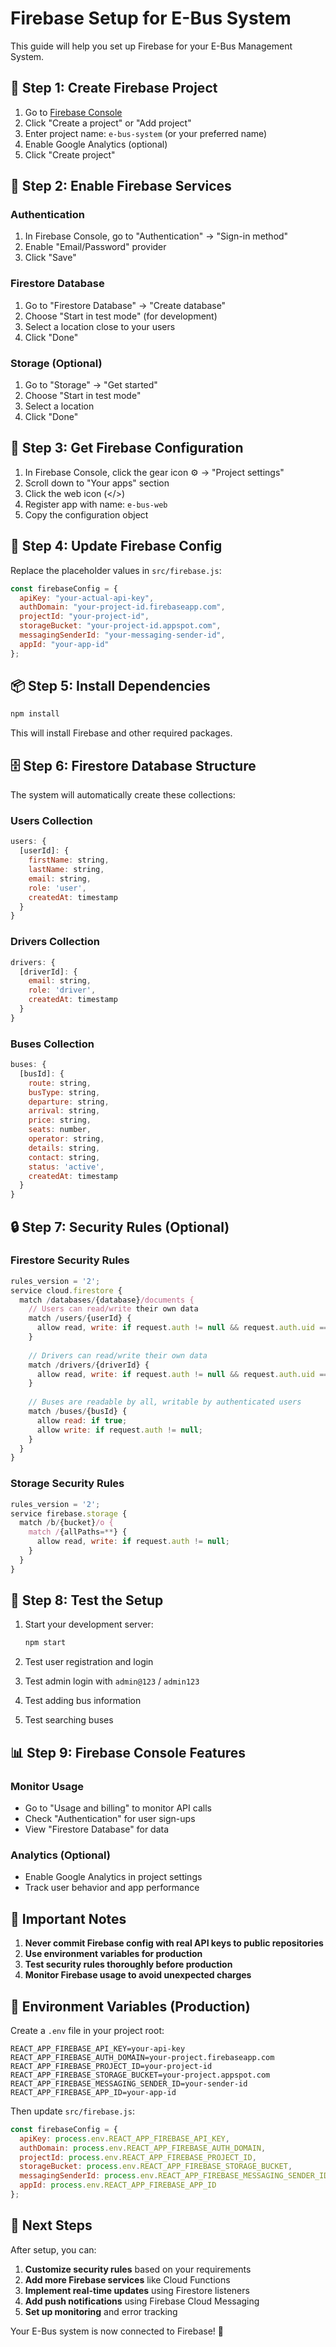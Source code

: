 # Firebase Setup for E-Bus System

This guide will help you set up Firebase for your E-Bus Management System.

## 🚀 **Step 1: Create Firebase Project**

1. Go to [Firebase Console](https://console.firebase.google.com/)
2. Click "Create a project" or "Add project"
3. Enter project name: `e-bus-system` (or your preferred name)
4. Enable Google Analytics (optional)
5. Click "Create project"

## 🔧 **Step 2: Enable Firebase Services**

### **Authentication**
1. In Firebase Console, go to "Authentication" → "Sign-in method"
2. Enable "Email/Password" provider
3. Click "Save"

### **Firestore Database**
1. Go to "Firestore Database" → "Create database"
2. Choose "Start in test mode" (for development)
3. Select a location close to your users
4. Click "Done"

### **Storage (Optional)**
1. Go to "Storage" → "Get started"
2. Choose "Start in test mode"
3. Select a location
4. Click "Done"

## 📱 **Step 3: Get Firebase Configuration**

1. In Firebase Console, click the gear icon ⚙️ → "Project settings"
2. Scroll down to "Your apps" section
3. Click the web icon (</>)
4. Register app with name: `e-bus-web`
5. Copy the configuration object

## 🔑 **Step 4: Update Firebase Config**

Replace the placeholder values in `src/firebase.js`:

```javascript
const firebaseConfig = {
  apiKey: "your-actual-api-key",
  authDomain: "your-project-id.firebaseapp.com",
  projectId: "your-project-id",
  storageBucket: "your-project-id.appspot.com",
  messagingSenderId: "your-messaging-sender-id",
  appId: "your-app-id"
};
```

## 📦 **Step 5: Install Dependencies**

```bash
npm install
```

This will install Firebase and other required packages.

## 🗄️ **Step 6: Firestore Database Structure**

The system will automatically create these collections:

### **Users Collection**
```javascript
users: {
  [userId]: {
    firstName: string,
    lastName: string,
    email: string,
    role: 'user',
    createdAt: timestamp
  }
}
```

### **Drivers Collection**
```javascript
drivers: {
  [driverId]: {
    email: string,
    role: 'driver',
    createdAt: timestamp
  }
}
```

### **Buses Collection**
```javascript
buses: {
  [busId]: {
    route: string,
    busType: string,
    departure: string,
    arrival: string,
    price: string,
    seats: number,
    operator: string,
    details: string,
    contact: string,
    status: 'active',
    createdAt: timestamp
  }
}
```

## 🔒 **Step 7: Security Rules (Optional)**

### **Firestore Security Rules**
```javascript
rules_version = '2';
service cloud.firestore {
  match /databases/{database}/documents {
    // Users can read/write their own data
    match /users/{userId} {
      allow read, write: if request.auth != null && request.auth.uid == userId;
    }
    
    // Drivers can read/write their own data
    match /drivers/{driverId} {
      allow read, write: if request.auth != null && request.auth.uid == driverId;
    }
    
    // Buses are readable by all, writable by authenticated users
    match /buses/{busId} {
      allow read: if true;
      allow write: if request.auth != null;
    }
  }
}
```

### **Storage Security Rules**
```javascript
rules_version = '2';
service firebase.storage {
  match /b/{bucket}/o {
    match /{allPaths=**} {
      allow read, write: if request.auth != null;
    }
  }
}
```

## 🧪 **Step 8: Test the Setup**

1. Start your development server:
   ```bash
   npm start
   ```

2. Test user registration and login
3. Test admin login with `admin@123` / `admin123`
4. Test adding bus information
5. Test searching buses

## 📊 **Step 9: Firebase Console Features**

### **Monitor Usage**
- Go to "Usage and billing" to monitor API calls
- Check "Authentication" for user sign-ups
- View "Firestore Database" for data

### **Analytics (Optional)**
- Enable Google Analytics in project settings
- Track user behavior and app performance

## 🚨 **Important Notes**

1. **Never commit Firebase config with real API keys to public repositories**
2. **Use environment variables for production**
3. **Test security rules thoroughly before production**
4. **Monitor Firebase usage to avoid unexpected charges**

## 🔧 **Environment Variables (Production)**

Create a `.env` file in your project root:

```env
REACT_APP_FIREBASE_API_KEY=your-api-key
REACT_APP_FIREBASE_AUTH_DOMAIN=your-project.firebaseapp.com
REACT_APP_FIREBASE_PROJECT_ID=your-project-id
REACT_APP_FIREBASE_STORAGE_BUCKET=your-project.appspot.com
REACT_APP_FIREBASE_MESSAGING_SENDER_ID=your-sender-id
REACT_APP_FIREBASE_APP_ID=your-app-id
```

Then update `src/firebase.js`:

```javascript
const firebaseConfig = {
  apiKey: process.env.REACT_APP_FIREBASE_API_KEY,
  authDomain: process.env.REACT_APP_FIREBASE_AUTH_DOMAIN,
  projectId: process.env.REACT_APP_FIREBASE_PROJECT_ID,
  storageBucket: process.env.REACT_APP_FIREBASE_STORAGE_BUCKET,
  messagingSenderId: process.env.REACT_APP_FIREBASE_MESSAGING_SENDER_ID,
  appId: process.env.REACT_APP_FIREBASE_APP_ID
};
```

## 🎯 **Next Steps**

After setup, you can:
1. **Customize security rules** based on your requirements
2. **Add more Firebase services** like Cloud Functions
3. **Implement real-time updates** using Firestore listeners
4. **Add push notifications** using Firebase Cloud Messaging
5. **Set up monitoring** and error tracking

Your E-Bus system is now connected to Firebase! 🎉
